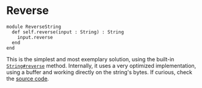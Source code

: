 # Reverse

```crystal
module ReverseString
  def self.reverse(input : String) : String
    input.reverse
  end
end
```

This is the simplest and most exemplary solution, using the built-in [`String#reverse`][reverse] method.
Internally, it uses a very optimized implementation, using a buffer and working directly on the string's bytes.
If curious, check the [source code][reverse-source].

[reverse-source]: https://github.com/crystal-lang/crystal/blob/fda656c71/src/string.cr#L4443
[reverse]: https://crystal-lang.org/api2/String.html#reverse%3AString-instance-method
